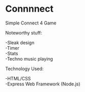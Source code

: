 # Connnnect
Simple Connect 4 Game

Noteworthy stuff:

-Sleak design\
-Timer\
-Stats\
-Techno music playing

Technology Used:

-HTML/CSS\
-Express Web Framework (Node.js)

